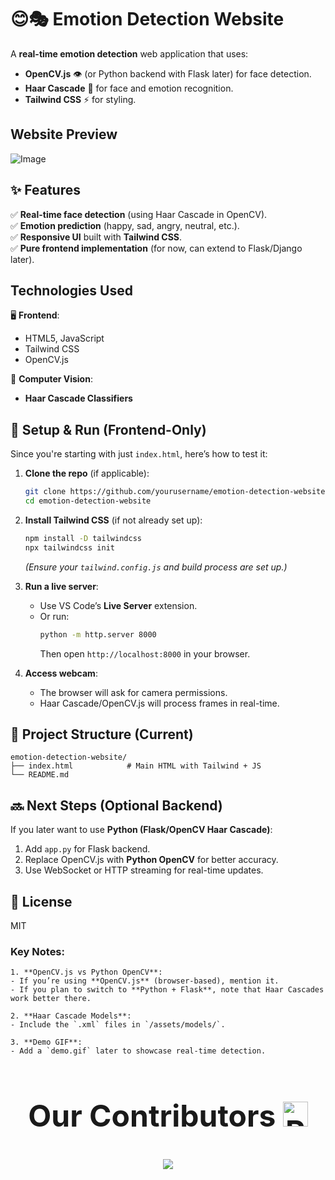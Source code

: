 # 😊🎭 Emotion Detection Website  

A **real-time emotion detection** web application that uses:  
- **OpenCV.js** 👁️ (or Python backend with Flask later) for face detection.  
- **Haar Cascade** 🎨 for face and emotion recognition.  
- **Tailwind CSS** ⚡ for styling.  

## Website Preview
![Image](https://github.com/user-attachments/assets/24668812-fd30-42a2-ae3e-ca290e303cea)   

## ✨ Features  
✅ **Real-time face detection** (using Haar Cascade in OpenCV).  
✅ **Emotion prediction** (happy, sad, angry, neutral, etc.).  
✅ **Responsive UI** built with **Tailwind CSS**.  
✅ **Pure frontend implementation** (for now, can extend to Flask/Django later).  

## Technologies Used  
🖥 **Frontend**:  
- HTML5, JavaScript  
- Tailwind CSS
- OpenCV.js

🤖 **Computer Vision**:  
- **Haar Cascade Classifiers**

## 🚀 Setup & Run (Frontend-Only)  
Since you're starting with just `index.html`, here’s how to test it:  

1. **Clone the repo** (if applicable):  
   ```bash
   git clone https://github.com/yourusername/emotion-detection-website.git
   cd emotion-detection-website
   ```

2. **Install Tailwind CSS** (if not already set up):  
   ```bash
   npm install -D tailwindcss
   npx tailwindcss init
   ```
   *(Ensure your `tailwind.config.js` and build process are set up.)*  

3. **Run a live server**:  
   - Use VS Code’s **Live Server** extension.  
   - Or run:  
     ```bash
     python -m http.server 8000
     ```
     Then open `http://localhost:8000` in your browser.  

4. **Access webcam**:  
   - The browser will ask for camera permissions.  
   - Haar Cascade/OpenCV.js will process frames in real-time.  

## 📂 Project Structure (Current)  
```
emotion-detection-website/
├── index.html            # Main HTML with Tailwind + JS
└── README.md
```

## 🔜 Next Steps (Optional Backend)  
If you later want to use **Python (Flask/OpenCV Haar Cascade)**:  
1. Add `app.py` for Flask backend.  
2. Replace OpenCV.js with **Python OpenCV** for better accuracy.  
3. Use WebSocket or HTTP streaming for real-time updates.


## 📜 License  
MIT  



### Key Notes:
```
1. **OpenCV.js vs Python OpenCV**:  
- If you’re using **OpenCV.js** (browser-based), mention it.  
- If you plan to switch to **Python + Flask**, note that Haar Cascades work better there.  

2. **Haar Cascade Models**:  
- Include the `.xml` files in `/assets/models/`.  

3. **Demo GIF**:  
- Add a `demo.gif` later to showcase real-time detection.  
```

<div align="center">
  <h2 style="font-size:3rem;">Our Contributors <img src="https://raw.githubusercontent.com/Tarikul-Islam-Anik/Animated-Fluent-Emojis/master/Emojis/Smilies/Red%20Heart.png" alt="Red Heart" width="40" height="40" /></h2>
  <!-- <h3>Thank you for contributing to our repository</h3> -->

<a href="https://github.com/ak-0283/Minor-Project-4th-Sem./graphs/contributors">
<img src="https://contributors-img.web.app/image?repo=ak-0283/Minor-Project-4th-Sem."/> </a>
